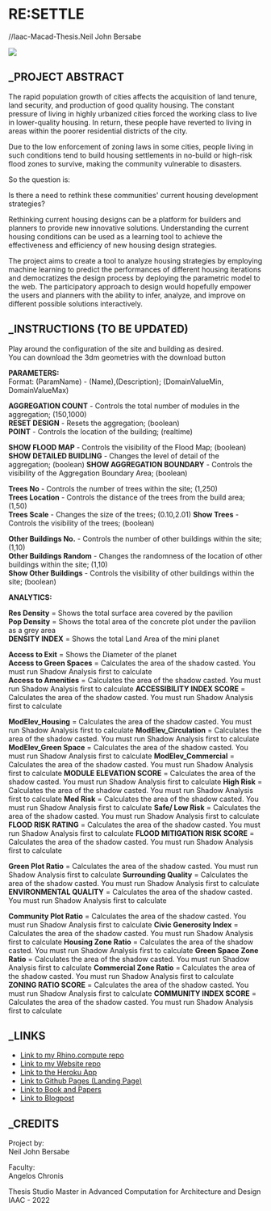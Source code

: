# RE:SETTLE
//Iaac-Macad-Thesis.Neil John Bersabe


![](/images/POSTER_COVER.png?raw=true)

## _PROJECT ABSTRACT
The rapid population growth of cities affects the acquisition of land tenure, land security, and production of good quality housing.  The constant pressure of living in highly urbanized cities forced the working class to live in lower-quality housing.  In return, these people have reverted to living in areas within the poorer residential districts of the city. 

Due to the low enforcement of zoning laws in some cities, people living in such conditions tend to build housing settlements in no-build or high-risk flood zones to survive, making the community vulnerable to disasters. 

So the question is:

Is there a need to rethink these communities' current housing development strategies?

Rethinking current housing designs can be a platform for builders and planners to provide new innovative solutions.  Understanding the current housing conditions can be used as a learning tool to achieve the effectiveness and efficiency of new housing design strategies. 

The project aims to create a tool to analyze housing strategies by employing machine learning to predict the performances of different housing iterations and democratizes the design process by deploying the parametric model to the web.  The participatory approach to design would hopefully empower the users and planners with the ability to infer, analyze, and improve on different possible solutions interactively.


## _INSTRUCTIONS (TO BE UPDATED)
Play around the configuration of the site and building as desired.  
You can download the 3dm geometries with the download button

**PARAMETERS:**  
Format: (ParamName) - (Name),(Description); (DomainValueMin, DomainValueMax)  

**AGGREGATION COUNT** - Controls the total number of modules in the aggregation; (150,1000)  
**RESET DESIGN** - Resets the aggregation; (boolean)  
**POINT** - Controls the location of the building; (realtime)  

**SHOW FLOOD MAP** - Controls the visibility of the Flood Map; (boolean)  
**SHOW DETAILED BUIDLING** - Changes the level of detail of the aggregation; (boolean)
**SHOW AGGREGATION BOUNDARY** - Controls the visibility of the Aggregation Boundary Area; (boolean) 

**Trees No** - Controls the number of trees within the site; (1,250)  
**Trees Location** - Controls the distance of the trees from the build area; (1,50)  
**Trees Scale** - Changes the size of the trees; (0.10,2.01) 
**Show Trees** - Controls the visibility of the trees; (boolean)  

**Other Buildings No.** - Controls the number of other buildings within the site; (1,10)  
**Other Buildings Random** - Changes the randomness of the location of other buildings within the site; (1,10)  
**Show Other Buildings** - Controls the visibility of other buildings within the site; (boolean)  


**ANALYTICS:**  

**Res Density** = Shows the total surface area covered by the pavilion  
**Pop Density** = Shows the total area of the concrete plot under the pavilion as a grey area  
**DENSITY INDEX** = Shows the total Land Area of the mini planet  

**Access to Exit** = Shows the Diameter of the planet  
**Access to Green Spaces** = Calculates the area of the shadow casted. You must run Shadow Analysis first to calculate  
**Access to Amenities** = Calculates the area of the shadow casted. You must run Shadow Analysis first to calculate 
**ACCESSIBILITY INDEX SCORE** = Calculates the area of the shadow casted. You must run Shadow Analysis first to calculate

**ModElev_Housing** = Calculates the area of the shadow casted. You must run Shadow Analysis first to calculate 
**ModElev_Circulation** = Calculates the area of the shadow casted. You must run Shadow Analysis first to calculate 
**ModElev_Green Space** = Calculates the area of the shadow casted. You must run Shadow Analysis first to calculate 
**ModElev_Commercial** = Calculates the area of the shadow casted. You must run Shadow Analysis first to calculate 
**MODULE ELEVATION SCORE** = Calculates the area of the shadow casted. You must run Shadow Analysis first to calculate 
**High Risk** = Calculates the area of the shadow casted. You must run Shadow Analysis first to calculate 
**Med Risk** = Calculates the area of the shadow casted. You must run Shadow Analysis first to calculate 
**Safe/ Low Risk** = Calculates the area of the shadow casted. You must run Shadow Analysis first to calculate 
**FLOOD RISK RATING** = Calculates the area of the shadow casted. You must run Shadow Analysis first to calculate 
**FLOOD MITIGATION RISK SCORE** = Calculates the area of the shadow casted. You must run Shadow Analysis first to calculate

**Green Plot Ratio** = Calculates the area of the shadow casted. You must run Shadow Analysis first to calculate 
**Surrounding Quality** = Calculates the area of the shadow casted. You must run Shadow Analysis first to calculate 
**ENVIRONMENTAL QUALITY** = Calculates the area of the shadow casted. You must run Shadow Analysis first to calculate 

**Community Plot Ratio** = Calculates the area of the shadow casted. You must run Shadow Analysis first to calculate 
**Civic Generosity Index** = Calculates the area of the shadow casted. You must run Shadow Analysis first to calculate 
**Housing Zone Ratio** = Calculates the area of the shadow casted. You must run Shadow Analysis first to calculate 
**Green Space Zone Ratio** = Calculates the area of the shadow casted. You must run Shadow Analysis first to calculate 
**Commercial Zone Ratio** = Calculates the area of the shadow casted. You must run Shadow Analysis first to calculate 
**ZONING RATIO SCORE** = Calculates the area of the shadow casted. You must run Shadow Analysis first to calculate 
**COMMUNITY INDEX SCORE** = Calculates the area of the shadow casted. You must run Shadow Analysis first to calculate 


## _LINKS
- [Link to my Rhino.compute repo](https://github.com/NeilBersabe-Iaac/compute.rhino3d.appserver)
- [Link to my Website repo](https://github.com/NeilBersabe-Iaac/IAAC-THESIS-MACAD)
- [Link to the Heroku App](https://bimsc22-neiljohnbersabe.herokuapp.com/examples/solihiya00_v3/)
- [Link to Github Pages (Landing Page)](https://neilbersabe-iaac.github.io/IAAC-BIMSC-FINAL/)
- [Link to Book and Papers](https://neilbersabe-iaac.github.io/IAAC-BIMSC-FINAL/)
- [Link to Blogpost](https://neilbersabe-iaac.github.io/IAAC-BIMSC-FINAL/)

## _CREDITS
Project by:  
Neil John Bersabe

Faculty:  
Angelos Chronis


Thesis Studio
Master in Advanced Computation for Architecture and Design  
IAAC - 2022



